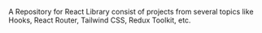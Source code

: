 A Repository for React Library consist of projects from several topics like Hooks, React Router, Tailwind CSS, Redux Toolkit, etc.
